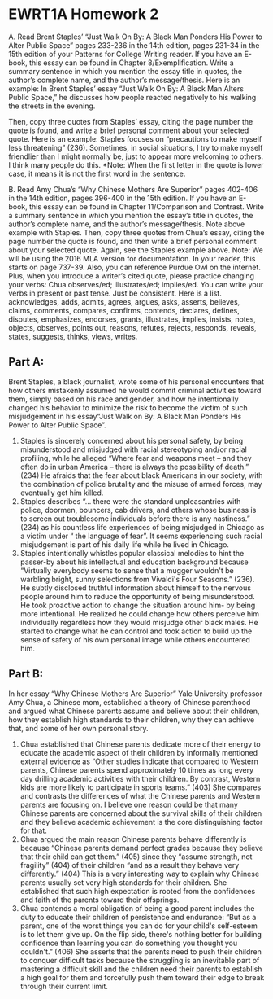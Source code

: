 # EWRT1A Homework 2

A. Read Brent Staples’ “Just Walk On By: A Black Man Ponders His Power to Alter Public Space” pages 233-236 in the 14th edition, pages 231-34 in the 15th edition of your Patterns for College Writing reader. If you have an E-book, this essay can be found in Chapter 8/Exemplification.  Write a summary sentence in which you mention the essay title in quotes, the author’s complete name, and the author’s message/thesis.
Here is an example: In Brent Staples’ essay “Just Walk On By: A Black Man Alters Public Space,” he discusses how people reacted negatively to his walking the streets in the evening.

Then, copy three quotes from Staples’ essay, citing the page number the quote is found, and write a brief personal comment about your selected quote.
Here is an example: Staples focuses on “precautions to make myself less threatening” (236).  Sometimes, in social situations, I try to make myself friendlier than I might normally be, just to appear more welcoming to others.   I think many people do this.
*Note: When the first letter in the quote is lower case, it means it is not the first word in the sentence.

B. Read Amy Chua’s “Why Chinese Mothers Are Superior” pages 402-406 in the 14th edition, pages 396-400 in the 15th edition. If you have an E-book, this essay can be found in Chapter 11/Comparison and Contrast.  Write a summary sentence in which you mention the essay’s title in quotes, the author’s complete name, and the author’s message/thesis. Note above example with Staples.
Then, copy three quotes from Chua’s essay, citing the page number the quote is found, and then write a brief personal comment about your selected quote. Again, see the Staples example above.
Note: We will be using the 2016 MLA version for documentation. In your reader, this starts on page 737-39. Also, you can reference Purdue Owl on the internet.
Plus, when you introduce a writer’s cited quote, please practice changing your verbs: Chua observes/ed; illustrates/ed; implies/ed. You can write your verbs in present or past tense. Just be consistent. Here is a list.
acknowledges, adds, admits, agrees, argues, asks, asserts, believes, claims, comments, compares, confirms, contends, declares, defines, disputes, emphasizes, endorses, grants, illustrates, implies, insists, notes, objects, observes, points out, reasons, refutes, rejects, responds, reveals, states, suggests, thinks, views, writes.

## Part A:

Brent Staples, a black journalist, wrote some of his personal encounters that how others mistakenly assumed he would commit criminal activities toward them, simply based on his race and gender, and how he intentionally changed his behavior to minimize the risk to become the victim of such misjudgement in his essay“Just Walk on By: A Black Man Ponders His Power to Alter Public Space”.

1. Staples is sincerely concerned about his personal safety, by being misunderstood and misjudged with racial stereotyping and/or racial profiling, while he alleged  “Where fear and weapons meet – and they often do in urban America – there is always the possibility of death.”  (234) He afraids that the fear about black Americans in our society, with the combination of police brutality and the misuse of armed forces, may eventually get him killed. 
1. Staples describes “... there were the standard unpleasantries with police, doormen, bouncers, cab drivers, and others whose business is to screen out troublesome individuals before there is any nastiness.” (234) as his countless life experiences of being misjudged in Chicago as a victim under “ the language of fear”. It seems experiencing such racial misjudgement is part of his daily life while he lived in Chicago.
1. Staples intentionally whistles popular classical melodies to hint the passer-by about his intellectual and education background because “Virtually everybody seems to sense that a mugger wouldn't be warbling bright, sunny selections from Vivaldi's Four Seasons.” (236). He subtly disclosed truthful information about himself to the nervous people around him to reduce the opportunity of being misunderstood. He took proactive action to change the situation around him- by being more intentional. He realized he could change how others perceive him individually regardless how they would misjudge other black males. He started to change what he can control and took action to build up the sense of safety of his own personal image while others encountered him. 

## Part B:
In her essay “Why Chinese Mothers Are Superior” Yale University professor Amy Chua, a Chinese mom, established a theory of Chinese parenthood and argued what Chinese parents assume and believe about their children, how they establish high standards to their children, why they can achieve that, and some of her own personal story. 

1. Chua established that Chinese parents dedicate more of their energy to educate the academic aspect of their children by informally mentioned external evidence as “Other studies indicate that compared to Western parents, Chinese parents spend approximately 10 times as long every day drilling academic activities with their children. By contrast, Western kids are more likely to participate in sports teams.” (403) She compares and contrasts the differences of what the Chinese parents and Western parents are focusing on. I believe one reason could be that many Chinese parents are concerned about the survival skills of their children and they believe academic achievement is the core distinguishing factor for that.
1. Chua argued the main reason Chinese parents behave differently is because “Chinese parents demand perfect grades because they believe that their child can get them.” (405) since they “assume strength, not fragility” (404) of their children “and as a result they behave very differently.” (404) This is a very interesting way to explain why Chinese parents usually set very high standards for their children. She established that such high expectation is rooted from the confidences and faith of the parents toward their offsprings. 
1. Chua contends a moral obligation of being a good parent includes the duty to educate their children of persistence and endurance: “But as a parent, one of the worst things you can do for your child's self-esteem is to let them give up. On the flip side, there's nothing better for building confidence than learning you can do something you thought you couldn't.” (406) She asserts that the parents need to push their children to conquer difficult tasks because the struggling is an inevitable part of mastering a difficult skill and the children need their parents to establish a high goal for them and forcefully push them toward their edge to break through their current limit. 
